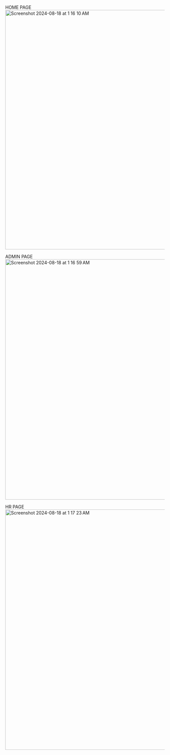 HOME PAGE
<img width="755" alt="Screenshot 2024-08-18 at 1 16 10 AM" src="https://github.com/user-attachments/assets/0a2dda90-2d11-4a38-be32-82812b542356">

ADMIN PAGE
<img width="758" alt="Screenshot 2024-08-18 at 1 16 59 AM" src="https://github.com/user-attachments/assets/d222808c-2239-4501-ae86-6fb1e7309640">

HR PAGE
<img width="758" alt="Screenshot 2024-08-18 at 1 17 23 AM" src="https://github.com/user-attachments/assets/53a43c01-7b15-41f7-99fd-c7f7f7c540a3">

